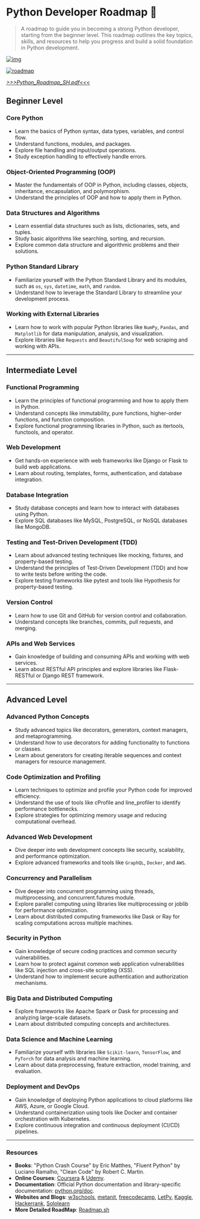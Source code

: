 # Python Developer Roadmap 🐍
> A roadmap to guide you in becoming a strong Python developer, starting from the beginner level. This roadmap outlines the key topics, skills, and resources to help you progress and build a solid foundation in Python development.

[![img][img]](https://python.org/)

[![roadmap][roadmap]](https://www.linkedin.com/groups/25827/)

*[>>>Python_Roadmap_SH.pdf<<<](https://github.com/silvermete0r/Skillset_learning_python_projects/files/12035932/Python_Roadmap_SH.pdf)*

## Beginner Level
### Core Python
* Learn the basics of Python syntax, data types, variables, and control flow.
* Understand functions, modules, and packages.
* Explore file handling and input/output operations.
* Study exception handling to effectively handle errors.
### Object-Oriented Programming (OOP)
* Master the fundamentals of OOP in Python, including classes, objects, inheritance, encapsulation, and polymorphism.
* Understand the principles of OOP and how to apply them in Python.
### Data Structures and Algorithms
* Learn essential data structures such as lists, dictionaries, sets, and tuples.
* Study basic algorithms like searching, sorting, and recursion.
* Explore common data structure and algorithmic problems and their solutions.
### Python Standard Library
* Familiarize yourself with the Python Standard Library and its modules, such as `os`, `sys`, `datetime`, `math`, and `random`.
* Understand how to leverage the Standard Library to streamline your development process.
### Working with External Libraries
* Learn how to work with popular Python libraries like `NumPy`, `Pandas`, and `Matplotlib` for data manipulation, analysis, and visualization.
* Explore libraries like `Requests` and `BeautifulSoup` for web scraping and working with APIs.
-----
## Intermediate Level
### Functional Programming
* Learn the principles of functional programming and how to apply them in Python.
* Understand concepts like immutability, pure functions, higher-order functions, and function composition.
* Explore functional programming libraries in Python, such as itertools, functools, and operator.
### Web Development
* Get hands-on experience with web frameworks like Django or Flask to build web applications.
* Learn about routing, templates, forms, authentication, and database integration.
### Database Integration
* Study database concepts and learn how to interact with databases using Python.
* Explore SQL databases like MySQL, PostgreSQL, or NoSQL databases like MongoDB.
### Testing and Test-Driven Development (TDD)
* Learn about advanced testing techniques like mocking, fixtures, and property-based testing.
* Understand the principles of Test-Driven Development (TDD) and how to write tests before writing the code.
* Explore testing frameworks like pytest and tools like Hypothesis for property-based testing.
### Version Control
* Learn how to use Git and GitHub for version control and collaboration.
* Understand concepts like branches, commits, pull requests, and merging.
### APIs and Web Services
* Gain knowledge of building and consuming APIs and working with web services.
* Learn about RESTful API principles and explore libraries like Flask-RESTful or Django REST framework.
-----
## Advanced Level
### Advanced Python Concepts
* Study advanced topics like decorators, generators, context managers, and metaprogramming.
* Understand how to use decorators for adding functionality to functions or classes.
* Learn about generators for creating iterable sequences and context managers for resource management.
### Code Optimization and Profiling
* Learn techniques to optimize and profile your Python code for improved efficiency.
* Understand the use of tools like cProfile and line_profiler to identify performance bottlenecks.
* Explore strategies for optimizing memory usage and reducing computational overhead.
### Advanced Web Development
* Dive deeper into web development concepts like security, scalability, and performance optimization.
* Explore advanced frameworks and tools like `GraphQL`, `Docker`, and `AWS`.
### Concurrency and Parallelism
* Dive deeper into concurrent programming using threads, multiprocessing, and concurrent.futures module.
* Explore parallel computing using libraries like multiprocessing or joblib for performance optimization.
* Learn about distributed computing frameworks like Dask or Ray for scaling computations across multiple machines.
### Security in Python
* Gain knowledge of secure coding practices and common security vulnerabilities.
* Learn how to protect against common web application vulnerabilities like SQL injection and cross-site scripting (XSS).
* Understand how to implement secure authentication and authorization mechanisms.
### Big Data and Distributed Computing
* Explore frameworks like Apache Spark or Dask for processing and analyzing large-scale datasets.
* Learn about distributed computing concepts and architectures.
### Data Science and Machine Learning
* Familiarize yourself with libraries like `Scikit-learn`, `TensorFlow`, and `PyTorch` for data analysis and machine learning.
* Learn about data preprocessing, feature extraction, model training, and evaluation.
### Deployment and DevOps
* Gain knowledge of deploying Python applications to cloud platforms like AWS, Azure, or Google Cloud.
* Understand containerization using tools like Docker and container orchestration with Kubernetes.
* Explore continuous integration and continuous deployment (CI/CD) pipelines.
-----
### Resources
* **Books**: "Python Crash Course" by Eric Matthes, "Fluent Python" by Luciano Ramalho, "Clean Code" by Robert C. Martin.
* **Online Courses**: [Coursera](https://www.coursera.org/) & [Udemy](https://www.udemy.com/).
* **Documentation**: Official Python documentation and library-specific documentation: [python.org/doc](https://www.python.org/doc/).
* **Websites and Blogs**: [w3schools](https://www.w3schools.com/python/), [metanit](https://metanit.com/python/tutorial/), [freecodecamp](https://www.freecodecamp.org/news/tag/python/), [LetPy](https://letpy.com/python-guide/), [Kaggle](https://www.kaggle.com/learn/python), [Hackerrank](https://www.hackerrank.com/domains/python), [Sololearn](https://www.sololearn.com/learning/1073)
* **More Detailed RoadMap**: [Roadmap.sh](https://roadmap.sh/python)

[img]: https://sun9-13.userapi.com/impg/tARfBxdi0MiKSlkYYJqbWq02AEeDS8fH2fx3Cw/MhJXE-oW-lM.jpg?size=1000x346&quality=95&sign=0f4343d51f0c166261c06e1987554484&type=album
[roadmap]: https://sun9-70.userapi.com/impg/lfMo5CEDWJrSmvmerSddivBeeGjGozblkrJgvA/j56TmEWnJDc.jpg?size=1089x1280&quality=95&sign=7c84da41e05c6d74c56c59dc327c6768&type=album
